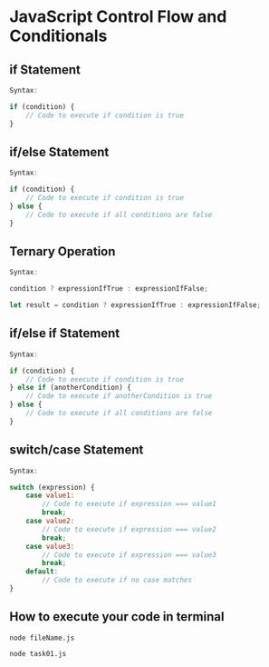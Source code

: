 # JavaScript Control Flow and Conditionals 

## if Statement

```js
Syntax:

if (condition) {
    // Code to execute if condition is true
}

```
## if/else Statement

```js
Syntax:

if (condition) {
    // Code to execute if condition is true
} else {
    // Code to execute if all conditions are false
}

```

## Ternary Operation
```js
Syntax:

condition ? expressionIfTrue : expressionIfFalse;

let result = condition ? expressionIfTrue : expressionIfFalse;

```


## if/else if Statement

```js
Syntax:

if (condition) {
    // Code to execute if condition is true
} else if (anotherCondition) {
    // Code to execute if anotherCondition is true
} else {
    // Code to execute if all conditions are false
}
```
## switch/case Statement

```js
Syntax:

switch (expression) {
    case value1:
        // Code to execute if expression === value1
        break;
    case value2:
        // Code to execute if expression === value2
        break;
    case value3:
        // Code to execute if expression === value3
        break;
    default:
        // Code to execute if no case matches
}
```
## How to execute your code in terminal

```terminal
node fileName.js
```
```terminal
node task01.js
```